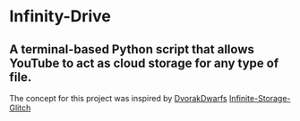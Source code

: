 # Infinity-Drive
A terminal-based Python script that allows YouTube to act as cloud storage for any type of file.
-
The concept for this project was inspired by [DvorakDwarfs](https://github.com/DvorakDwarf) [Infinite-Storage-Glitch](https://github.com/DvorakDwarf/Infinite-Storage-Glitch)
